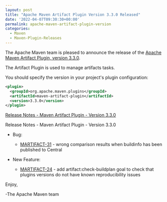 ```yaml
---
layout: post
title: "Apache Maven Artifact Plugin Version 3.3.0 Released"
date: '2022-04-07T09:30:30+00:00'
permalink: apache-maven-artifact-plugin-version
categories:
  - Maven
  - Maven-Plugin-Releases
---
```

The Apache Maven team is pleased to announce the release of the
[Apache Maven Artifact Plugin, version 3.3.0](https://maven.apache.org/plugins/maven-artifact-plugin/).

The Artifact Plugin is used to manage artifacts tasks.

You should specify the version in your project's plugin configuration:

```xml
<plugin>
  <groupId>org.apache.maven.plugins</groupId>
  <artifactId>maven-artifact-plugin</artifactId>
  <version>3.3.0</version>
</plugin>
```

<!-- more -->

[Release Notes - Maven Artifact Plugin - Version 3.3.0](https://issues.apache.org/jira/secure/ReleaseNote.jspa?version=12350902&styleName=Text&projectId=12324322)

Release Notes - Maven Artifact Plugin - Version 3.3.0

* Bug:

    * [MARTIFACT-31](https://issues.apache.org/jira/browse/MARTIFACT-31) - wrong comparison results when buildinfo has been published to Central

* New Feature:

    * [MARTIFACT-24](https://issues.apache.org/jira/browse/MARTIFACT-24) - add artifact:check-buildplan goal to check that plugins versions do not have known reproducibility issues


Enjoy,

-The Apache Maven team
